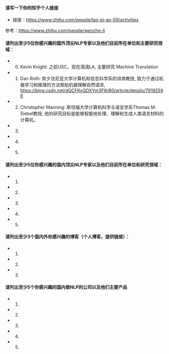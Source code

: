 #### 请写一下你的知乎个人链接
- 链接：https://www.zhihu.com/people/lao-pi-ao-59/activities

参考：https://www.zhihu.com/people/wenzhe-li


#### 请列出至少5位你感兴趣的国外顶尖NLP专家以及他们目前所在单位和主要研究领域：
- 0. Kevin Knight: 之前USC，现在滴滴LA,  主要研究 Machine Translation
- 1. Dan Roth: 宾夕法尼亚大学计算机和信息科学系的讲席教授,  致力于通过机器学习和推理的方法帮助机器理解自然语言,  https://blog.csdn.net/dQCFKyQDXYm3F8rB0/article/details/79192596
- 2. Christopher Manning: 斯坦福大学计算机科学与语言学系Thomas M. Siebel教授, 他的研究目标是能够智能地处理、理解和生成人类语言材料的计算机。
- 3. 
- 4.
- 5.


#### 请列出至少5位你感兴趣的国内顶尖NLP专家以及他们目前所在单位和研究领域：
- 1.
- 2.
- 3.
- 4.
- 5.


#### 请列出至少3个国内外你感兴趣的博客（个人博客，提供链接）：
- 1.
- 2.
- 3.


#### 请列出至少5个你感兴趣的国内做NLP的公司以及他们主要产品
- 1.
- 2.
- 3.
- 4.
- 5.



